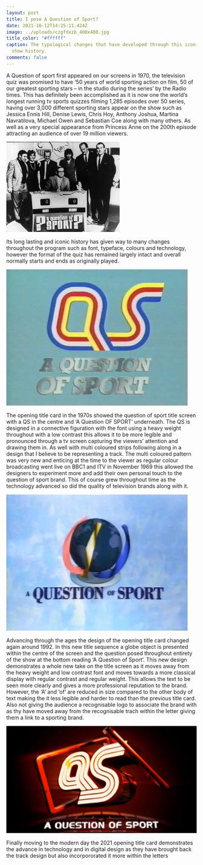 ```yaml
---
layout: post
title: I pose A Question of Sport?
date: 2021-10-12T14:25:11.424Z
image: ../uploads/czgfdxzb_400x400.jpg
title_color: "#ffffff"
caption: The typological changes that have developed through this iconic sports
  show history.
comments: false
---
```

A Question of sport first appeared on our screens in 1970, the television quiz was promised to
have ‘50 years of world sporting action on film, 50 of our greatest sporting stars – in the
studio during the series’ by the Radio times. This has definitely been accomplished as it is
now one the world’s longest running tv sports quizzes filming 1,285 episodes over 50 series,
having over 3,000 different sporting stars appear on the show such as Jessica Ennis Hill,
Denise Lewis, Chris Hoy, Anthony Joshua, Martina Navratilova, Michael Owen and Sebastian
Coe along with many others. As well as a very special appearance from Princess Anne on the
200th episode attracting an audience of over 19 million viewers.

![David Vine hosted the show and the team captains were Henry Cooper and Cliff Morgan. The studio guests were George Best, Ray Illingworth, Lillian Board and Tom Finney](../uploads/unnamed.jpg "The very first episode broadcast on 5 January 1970")

Its long lasting and iconic history has given way to many changes throughout the program
such as font, typeface, colours and technology, however the format of the quiz has
remained largely intact and overall normally starts and ends as originally played.

![](../uploads/hqdefault.jpg "1970s Title Screen")

The opening title card in the 1970s showed the question of sport title screen with a QS in
the centre and ‘A Question OF SPORT’ underneath. The QS is designed in a connective
figuration with the font using a heavy weight throughout with a low contrast this allows it to
be more legible and pronounced through a tv screen capturing the viewers’ attention and
drawing them in. As well with multi coloured strips following along in a design that I believe
to be representing a track. The multi coloured pattern was very new and enticing at the
time to the viewer as regular colour broadcasting went live on BBC1 and ITV in November
1969 this allowed the designers to experiment more and add their own personal touch to
the question of sport brand. This of course grew throughout time as the technology
advanced so did the quality of television brands along with it.

![](../uploads/hqdefault-2.jpg "1992 Title Screen")

Advancing through the ages the design of the opening title card changed again around 1992.
In this new title sequence a globe object is presented within the centre of the screen and
the question posed throughout entirety of the show at the bottom reading ‘A Question of
Sport’. This new design demonstrates a whole new take on the title screen as it moves away
from the heavy weight and low contrast font and moves towards a more classical display
with regular contrast and regular weight. This allows the text to be seen more clearly and
gives a more professional reputation to the brand. However, the ‘A’ and ‘of’ are reduced in
size compared to the other body of text making the it less legible and harder to read than
the previous title card. Also not giving the audience a recognisable logo to associate the
brand with as thy have moved away from the recognisable trach within the letter giving them a link to a sporting brand.

![](../uploads/a-question-of-sport.jpeg "2021 Title Screen")

Finally moving to the modern day the 2021 opening title card demonstrates the advance in technology and in digital design as they have brought back the track design but also incorpororated it more within the letters